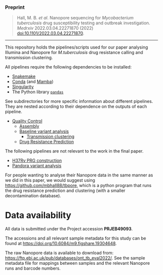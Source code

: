 ### Preprint

> Hall, M. B. *et al*. Nanopore sequencing for *Mycobacterium tuberculosis* drug susceptibility testing and outbreak investigation. *Medrxiv* 2022.03.04.22271870 (2022) [doi:10.1101/2022.03.04.22271870][doi].

[doi]: https://doi.org/10.1101/2022.03.04.22271870

---

This repository holds the pipelines/scripts used for our paper analysing Illumina and
Nanopore for *M.tuberculosis* drug resistance calling and transmission clustering.

All pipelines require the following dependencies to be installed:
- [Snakemake](https://snakemake.github.io/)
- [Conda](https://docs.conda.io/en/latest/) (and
  [Mamba](https://github.com/mamba-org/mamba))
- [Singularity](https://sylabs.io/docs)
- The Python library [`pandas`](https://pandas.pydata.org/)

See subdirectories for more specific information about different pipelines. They are
nested according to their dependence on the outputs of each pipeline.

- [Quality Control](data/QC)
  - [Assembly](analysis/assembly)
  - [Baseline variant analysis](analysis/baseline_variants)
    - [Transmission clustering](analysis/transmission_clustering)
  - [Drug Resistance Prediction](analysis/resistance_prediction)

The following pipelines are not relevant to the work in the final paper.

- [H37Rv PRG construction](data/H37Rv_PRG)
- [Pandora variant analysis](analysis/pandora_variants)


For people wanting to analyse their Nanopore data in the same manner as we did in this paper, we would suggest using https://github.com/mbhall88/tbpore, which is a python program that runs the drug resistance prediction and clustering (with a smaller decontamination database).

# Data availability

All data is submitted under the Project accession **PRJEB49093**.

The accessions and all relevant sample metadata for this study can be found at <https://doi.org/10.6084/m9.figshare.19304648>.

The raw Nanopore data is available to download from: <https://ftp.ebi.ac.uk/pub/databases/ont_tb_eval2022/>. See the sample metadata file for mappings between samples and the relevant Nanopore runs and barcode numbers.
